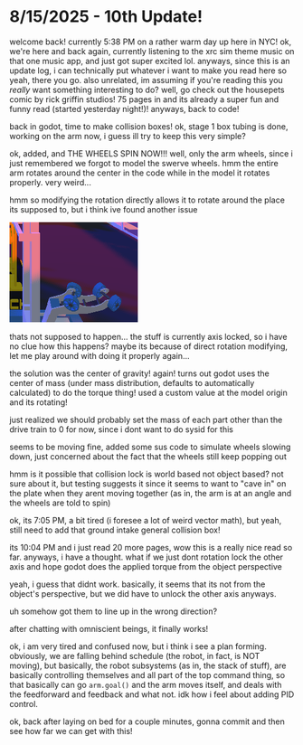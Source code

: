 # 8/15/2025 - 10th Update!

welcome back! currently 5:38 PM on a rather warm day up here in NYC! ok, we're here and back again, currently listening to the xrc sim theme music on that one music app, and just got super excited lol. anyways, since this is an update log, i can technically put whatever i want to make you read here so yeah, there you go. also unrelated, im assuming if you're reading this you *really* want something interesting to do? well, go check out the housepets comic by rick griffin studios! 75 pages in and its already a super fun and funny read (started yesterday night!)! anyways, back to code!

back in godot, time to make collision boxes! ok, stage 1 box tubing is done, working on the arm now, i guess ill try to keep this very simple?

ok, added, and THE WHEELS SPIN NOW!!! well, only the arm wheels, since i just remembered we forgot to model the swerve wheels. hmm the entire arm rotates around the center in the code while in the model it rotates properly. very weird...

hmm so modifying the rotation directly allows it to rotate around the place its supposed to, but i think ive found another issue

![huh](</updatelogs/images/202508/08152025 - 1.png>)

thats not supposed to happen... the stuff is currently axis locked, so i have no clue how this happens? maybe its because of direct rotation modifying, let me play around with doing it properly again...

the solution was the center of gravity! again! turns out godot uses the center of mass (under mass distribution, defaults to automatically calculated) to do the torque thing! used a custom value at the model origin and its rotating!

just realized we should probably set the mass of each part other than the drive train to 0 for now, since i dont want to do sysid for this

seems to be moving fine, added some sus code to simulate wheels slowing down, just concerned about the fact that the wheels still keep popping out

hmm is it possible that collision lock is world based not object based? not sure about it, but testing suggests it since it seems to want to "cave in" on the plate when they arent moving together (as in, the arm is at an angle and the wheels are told to spin)

ok, its 7:05 PM, a bit tired (i foresee a lot of weird vector math), but yeah, still need to add that ground intake general collision box!

its 10:04 PM and i just read 20 more pages, wow this is a really nice read so far. anyways, i have a thought. what if we just dont rotation lock the other axis and hope godot does the applied torque from the object perspective

yeah, i guess that didnt work. basically, it seems that its not from the object's perspective, but we did have to unlock the other axis anyways.

uh somehow got them to line up in the wrong direction?

after chatting with omniscient beings, it finally works!

ok, i am very tired and confused now, but i think i see a plan forming. obviously, we are falling behind schedule (the robot, in fact, is NOT moving), but basically, the robot subsystems (as in, the stack of stuff), are basically controlling themselves and all part of the top command thing, so that basically can go `arm.goal()` and the arm moves itself, and deals with the feedforward and feedback and what not. idk how i feel about adding PID control. 

ok, back after laying on bed for a couple minutes, gonna commit and then see how far we can get with this!
